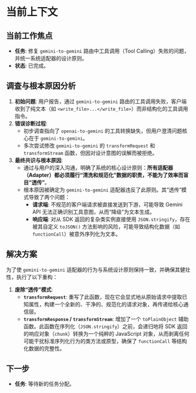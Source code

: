 # 当前上下文

## 当前工作焦点

- **任务**: 修复 `gemini-to-gemini` 路由中工具调用（Tool Calling）失败的问题，并统一系统适配器的设计原则。
- **状态**: 已完成。

## 调查与根本原因分析

1.  **初始问题**: 用户报告，通过 `gemini-to-gemini` 路由的工具调用失败，客户端收到了纯文本（如 `<write_file>...</write_file>`）而非结构化的工具调用指令。
2.  **错误诊断过程**:
    - 初步调查指向了 `openai-to-gemini` 的工具转换缺失，但用户澄清问题核心在于 `gemini-to-gemini`。
    - 多次尝试修改 `gemini-to-gemini` 的 `transformRequest` 和 `transformStream` 函数，但因对设计意图的误解而被拒绝。
3.  **最终共识与根本原因**:
    - 通过与用户的深入沟通，明确了系统的核心设计原则：**所有适配器（Adapter）都必须履行“清洗和规范化”数据的职责，不能为了效率而盲目“透传”**。
    - 根本原因被确定为 `gemini-to-gemini` 适配器违反了此原则。其“透传”模式导致了两个问题：
      - **请求端**: 不规范的客户端请求被直接发送到下游，可能导致 Gemini API 无法正确识别工具意图，从而“降级”为文本生成。
      - **响应端**: 对从 SDK 返回的复杂类实例直接使用 `JSON.stringify`，存在被其自定义 `toJSON()` 方法影响的风险，可能导致结构化数据（如 `functionCall`）被意外序列化为文本。

## 解决方案

为了使 `gemini-to-gemini` 适配器的行为与系统设计原则保持一致，并确保其健壮性，执行了以下重构：

1.  **废除“透传”模式**:
    - **`transformRequest`**: 重写了此函数，现在它会显式地从原始请求中提取已知属性，构建一个全新的、干净的、规范化的请求对象，再传递给核心通信层。
    - **`transformResponse` / `transformStream`**: 增加了一个 `toPlainObject` 辅助函数。此函数在序列化（`JSON.stringify`）之前，会递归地将 SDK 返回的响应对象（`chunk`）转换为一个纯粹的 JavaScript 对象，从而剥离任何可能干扰标准序列化行为的类方法或原型，确保了 `functionCall` 等结构化数据的完整性。

## 下一步

- **任务**: 等待新的任务分配。
